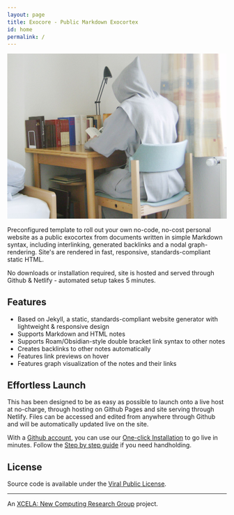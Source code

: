 ```yaml
---
layout: page
title: Exocore - Public Markdown Exocortex
id: home
permalink: /
---
```


![study-monk](/assets/image.jpg)

Preconfigured template to roll out your own no-code, no-cost personal website as a public exocortex from documents written in simple Markdown syntax, including interlinking, generated backlinks and a nodal graph-rendering. Site's are rendered in fast, responsive, standards-compliant static HTML. 

No downloads or installation required, site is hosted and served through Github & Netlify - automated setup takes 5 minutes.

## Features

- Based on Jekyll, a static, standards-compliant website generator with lightweight & responsive design
- Supports Markdown and HTML notes
- Supports Roam/Obsidian-style double bracket link syntax to other notes
- Creates backlinks to other notes automatically
- Features link previews on hover
- Features graph visualization of the notes and their links

## Effortless Launch

This has been designed to be as easy as possible to launch onto a live host at no-charge, through hosting on Github Pages and site serving through Netlify. Files can be accessed and edited from anywhere through Github and will be automatically updated live on the site.

With a [Github account](https://github.com/join), you can use our [One-click Installation](https://app.netlify.com/start/deploy?repository=https://github.com/xcela/exocore) to go live in minutes. Follow the [Step by step guide](step-by-step-tutorial) if you need handholding.

## License

Source code is available under the [Viral Public License](LICENSE.md).

---

An [XCELA: New Computing Research Group](https://xcela.org) project.